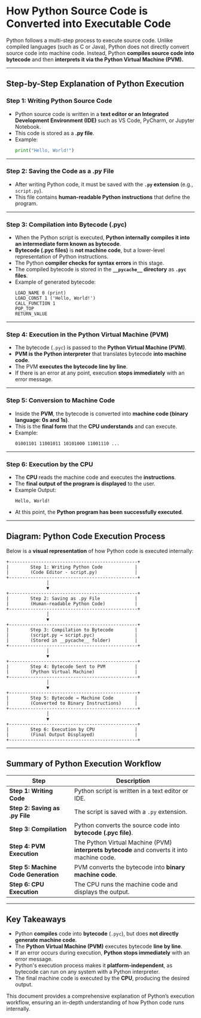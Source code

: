 # How Python Source Code is Converted into Executable Code

Python follows a multi-step process to execute source code. Unlike compiled languages (such as C or Java), Python does not directly convert source code into machine code. Instead, Python **compiles source code into bytecode** and then **interprets it via the Python Virtual Machine (PVM).**

---

## **Step-by-Step Explanation of Python Execution**

### **Step 1: Writing Python Source Code**
- Python source code is written in a **text editor or an Integrated Development Environment (IDE)** such as VS Code, PyCharm, or Jupyter Notebook.
- This code is stored as a **.py file**.
- Example:
  ```python
  print("Hello, World!")
  ```

---

### **Step 2: Saving the Code as a .py File**
- After writing Python code, it must be saved with the **`.py` extension** (e.g., `script.py`).
- This file contains **human-readable Python instructions** that define the program.

---

### **Step 3: Compilation into Bytecode (.pyc)**
- When the Python script is executed, **Python internally compiles it into an intermediate form known as bytecode**.
- **Bytecode (.pyc files)** is **not machine code**, but a lower-level representation of Python instructions.
- The Python **compiler checks for syntax errors** in this stage.
- The compiled bytecode is stored in the **`__pycache__` directory** as **`.pyc` files**.
- Example of generated bytecode:
  ```plaintext
  LOAD_NAME 0 (print)
  LOAD_CONST 1 ('Hello, World!')
  CALL_FUNCTION 1
  POP_TOP
  RETURN_VALUE
  ```

---

### **Step 4: Execution in the Python Virtual Machine (PVM)**
- The bytecode (`.pyc`) is passed to the **Python Virtual Machine (PVM)**.
- **PVM is the Python interpreter** that translates bytecode **into machine code**.
- The PVM **executes the bytecode line by line**.
- If there is an error at any point, execution **stops immediately** with an error message.

---

### **Step 5: Conversion to Machine Code**
- Inside the **PVM**, the bytecode is converted into **machine code (binary language: 0s and 1s)**.
- This is the **final form** that the **CPU understands** and can execute.
- Example:
  ```plaintext
  01001101 11001011 10101000 11001110 ...
  ```

---

### **Step 6: Execution by the CPU**
- The **CPU** reads the machine code and executes the **instructions**.
- The **final output of the program is displayed** to the user.
- Example Output:
  ```plaintext
  Hello, World!
  ```
- At this point, the **Python program has been successfully executed**.

---

## **Diagram: Python Code Execution Process**

Below is a **visual representation** of how Python code is executed internally:

```plaintext
+------------------------------------------------+
|        Step 1: Writing Python Code            |
|        (Code Editor - script.py)              |
+------------------------------------------------+
               │
               ▼
+------------------------------------------------+
|        Step 2: Saving as .py File             |
|        (Human-readable Python Code)           |
+------------------------------------------------+
               │
               ▼
+------------------------------------------------+
|        Step 3: Compilation to Bytecode        |
|        (script.py → script.pyc)               |
|        (Stored in __pycache__ folder)         |
+------------------------------------------------+
               │
               ▼
+------------------------------------------------+
|        Step 4: Bytecode Sent to PVM           |
|        (Python Virtual Machine)               |
+------------------------------------------------+
               │
               ▼
+------------------------------------------------+
|        Step 5: Bytecode → Machine Code        |
|        (Converted to Binary Instructions)     |
+------------------------------------------------+
               │
               ▼
+------------------------------------------------+
|        Step 6: Execution by CPU               |
|        (Final Output Displayed)               |
+------------------------------------------------+
```

---

## **Summary of Python Execution Workflow**

| **Step**                | **Description** |
|-------------------------|---------------|
| **Step 1: Writing Code** | Python script is written in a text editor or IDE. |
| **Step 2: Saving as .py File** | The script is saved with a `.py` extension. |
| **Step 3: Compilation** | Python converts the source code into **bytecode (.pyc file)**. |
| **Step 4: PVM Execution** | The Python Virtual Machine (PVM) **interprets bytecode** and converts it into machine code. |
| **Step 5: Machine Code Generation** | PVM converts the bytecode into **binary machine code**. |
| **Step 6: CPU Execution** | The CPU runs the machine code and displays the output. |

---

## **Key Takeaways**

- Python **compiles** code into **bytecode** (`.pyc`), but does **not directly generate machine code**.
- The **Python Virtual Machine (PVM)** executes bytecode **line by line**.
- If an error occurs during execution, **Python stops immediately** with an error message.
- Python's execution process makes it **platform-independent**, as bytecode can run on any system with a Python interpreter.
- The final machine code is executed by the **CPU**, producing the desired output.

This document provides a comprehensive explanation of Python’s execution workflow, ensuring an in-depth understanding of how Python code runs internally.
